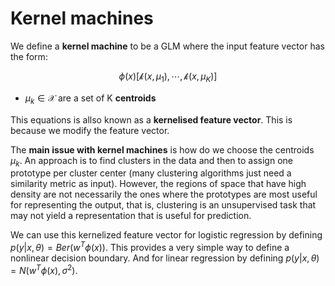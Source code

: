 # Kernel machines

We define a **kernel machine** to be a GLM where the input feature vector has the form:

$$
\phi(x) [\mathcal{k}(x, \mu_1), \cdots, \mathcal{k}(x, \mu_K)]
$$

* $\mu_k \in \mathcal{X}$ are a set of K **centroids**

This equations is allso known as a **kernelised feature vector**. This is because we modify the feature vector.

The **main issue with kernel machines** is how do we choose the centroids $\mu_k$.  An approach is to find clusters in the data and then to assign one prototype per cluster  center (many clustering algorithms just need a similarity metric as input). However, the regions of space that have high density are not necessarily the ones where the prototypes are most useful for representing the output, that is, clustering is an unsupervised task that may not yield a representation that is useful for prediction.

We can use this kernelized feature vector for logistic regression by defining $p(y|x, \theta ) = Ber(w^T\phi(x))$. This provides a very simple way to define a nonlinear decision boundary.  And for linear regression by defining $p(y|x, \theta) = N(w^T\phi(x), \sigma^2)$.